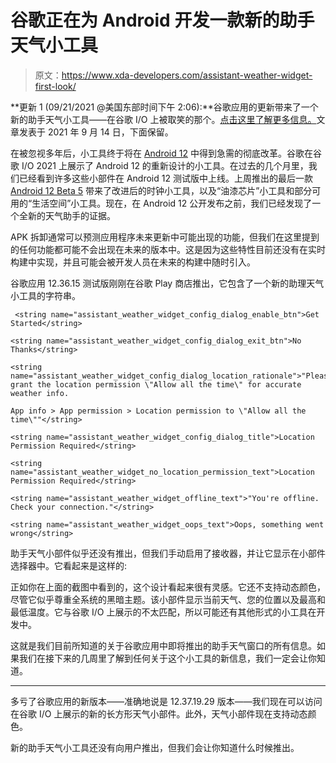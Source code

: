 # 谷歌正在为 Android 开发一款新的助手天气小工具

> 原文：<https://www.xda-developers.com/assistant-weather-widget-first-look/>

**更新 1 (09/21/2021 @美国东部时间下午 2:06):**谷歌应用的更新带来了一个新的助手天气小工具——在谷歌 I/O 上被取笑的那个。[点击这里了解更多信息。](#update1)文章发表于 2021 年 9 月 14 日，下面保留。

在被忽视多年后，小工具终于将在 [Android 12](https://www.xda-developers.com/android-12/) 中得到急需的彻底改革。谷歌在谷歌 I/O 2021 上展示了 Android 12 的重新设计的小工具。在过去的几个月里，我们已经看到许多这些小部件在 Android 12 测试版中上线。上周推出的最后一款 [Android 12 Beta 5](https://www.xda-developers.com/android-12-beta-5-changelog/) 带来了改进后的时钟小工具，以及“油漆芯片”小工具和部分可用的“生活空间”小工具。现在，在 Android 12 公开发布之前，我们已经发现了一个全新的天气助手的证据。

APK 拆卸通常可以预测应用程序未来更新中可能出现的功能，但我们在这里提到的任何功能都可能不会出现在未来的版本中。这是因为这些特性目前还没有在实时构建中实现，并且可能会被开发人员在未来的构建中随时引入。

谷歌应用 12.36.15 测试版刚刚在谷歌 Play 商店推出，它包含了一个新的助理天气小工具的字符串。

```
 <string name="assistant_weather_widget_config_dialog_enable_btn">Get Started</string>

<string name="assistant_weather_widget_config_dialog_exit_btn">No Thanks</string>

<string name="assistant_weather_widget_config_dialog_location_rationale">"Please grant the location permission \"Allow all the time\" for accurate weather info.

App info > App permission > Location permission to \"Allow all the time\""</string>

<string name="assistant_weather_widget_config_dialog_title">Location Permission Required</string>

<string name="assistant_weather_widget_no_location_permission_text">Location Permission Required</string>

<string name="assistant_weather_widget_offline_text">"You're offline. Check your connection."</string>

<string name="assistant_weather_widget_oops_text">Oops, something went wrong</string> 
```

助手天气小部件似乎还没有推出，但我们手动启用了接收器，并让它显示在小部件选择器中。它看起来是这样的:

正如你在上面的截图中看到的，这个设计看起来很有灵感。它还不支持动态颜色，尽管它似乎尊重全系统的黑暗主题。该小部件显示当前天气、您的位置以及最高和最低温度。它与谷歌 I/O 上展示的不太匹配，所以可能还有其他形式的小工具在开发中。

这就是我们目前所知道的关于谷歌应用中即将推出的助手天气窗口的所有信息。如果我们在接下来的几周里了解到任何关于这个小工具的新信息，我们一定会让你知道。

* * *

多亏了谷歌应用的新版本——准确地说是 12.37.19.29 版本——我们现在可以访问在谷歌 I/O 上展示的新的长方形天气小部件。此外，天气小部件现在支持动态颜色。

新的助手天气小工具还没有向用户推出，但我们会让你知道什么时候推出。